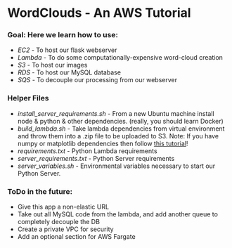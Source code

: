# WordClouds - An AWS Tutorial

### Goal: Here we learn how to use:
* *EC2* - To host our flask webserver
* *Lambda* - To do some computationally-expensive word-cloud creation
* *S3* - To host our images 
* *RDS* - To host our MySQL database
* *SQS* - To decouple our processing from our webserver

### Helper Files
* _install_server_requirements.sh_ - From a new Ubuntu machine install node & python & other dependencies.
    (really, you should learn Docker)
* _build_lambda.sh_ - Take lambda dependencies from virtual environment and throw them into a .zip file to be uploaded to S3.
Note: If you have numpy or matplotlib dependencies then follow [this tutorial](https://medium.com/@samme/setting-up-python-3-6-aws-lambda-deployment-package-with-numpy-scipy-pillow-and-scikit-image-de488b2afca6)!
* _requirements.txt_ - Python Lambda requirements
* _server_requirements.txt_ - Python Server requirements
* _server_variables.sh_ - Environmental variables necessary to start our Python Server. 

### ToDo in the future:
* Give this app a non-elastic URL
* Take out all MySQL code from the lambda, and add another queue to completely decouple the DB
* Create a private VPC for security
* Add an optional section for AWS Fargate